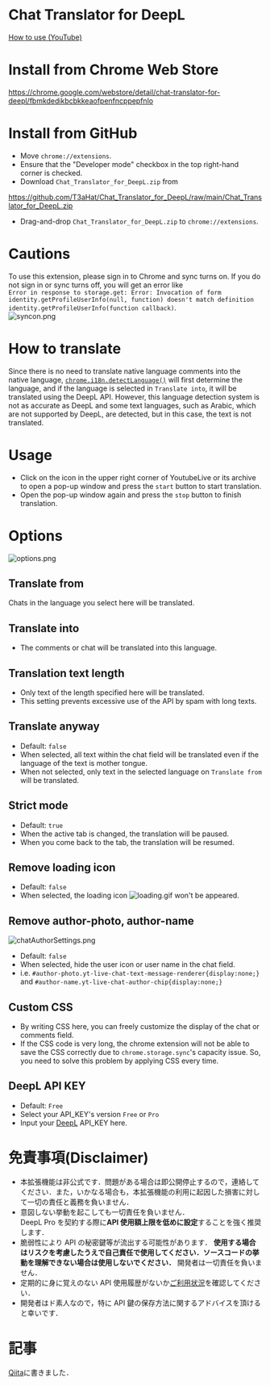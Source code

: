 # Chat Translator for DeepL

[How to use (YouTube) ](https://www.youtube.com/watch?v=8nhYxoAYdio)

# Install from Chrome Web Store

https://chrome.google.com/webstore/detail/chat-translator-for-deepl/fbmkdedikbcbkkeaofpenfncppepfnlo

# Install from GitHub

- Move `chrome://extensions`.
- Ensure that the "Developer mode" checkbox in the top right-hand corner is checked.
- Download `Chat_Translator_for_DeepL.zip` from

https://github.com/T3aHat/Chat_Translator_for_DeepL/raw/main/Chat_Translator_for_DeepL.zip

- Drag-and-drop `Chat_Translator_for_DeepL.zip` to `chrome://extensions`.

# Cautions

To use this extension, please sign in to Chrome and sync turns on. If you do not sign in or sync turns off, you will get an error like  
`Error in response to storage.get: Error: Invocation of form identity.getProfileUserInfo(null, function) doesn't match definition identity.getProfileUserInfo(function callback)`.  
![syncon.png](https://github.com/T3aHat/Chat_Translator_for_DeepL/raw/main/images/syncon.png)

# How to translate

Since there is no need to translate native language comments into the native language,
[`chrome.i18n.detectLanguage()`](https://developer.chrome.com/docs/extensions/reference/i18n/#method-detectLanguage) will first determine the language, and if the language is selected in `Translate into`, it will be translated using the DeepL API.
However, this language detection system is not as accurate as DeepL and some text languages, such as Arabic, which are not supported by DeepL, are detected, but in this case, the text is not translated.

# Usage

- Click on the icon in the upper right corner of YoutubeLive or its archive to open a pop-up window and press the `start` button to start translation.
- Open the pop-up window again and press the `stop` button to finish translation.

# Options

![options.png](https://github.com/T3aHat/Chat_Translator_for_DeepL/raw/main/images/options.png)

## Translate from

Chats in the language you select here will be translated.

## Translate into

- The comments or chat will be translated into this language.

## Translation text length

- Only text of the length specified here will be translated.
- This setting prevents excessive use of the API by spam with long texts.

## Translate anyway

- Default: `false`
- When selected, all text within the chat field will be translated even if the language of the text is mother tongue.
- When not selected, only text in the selected language on `Translate from` will be translated.

## Strict mode

- Default: `true`
- When the active tab is changed, the translation will be paused.
- When you come back to the tab, the translation will be resumed.

## Remove loading icon

- Default: `false`
- When selected, the loading icon ![loading.gif](https://github.com/T3aHat/Chat_Translator_for_DeepL/raw/main/loading.gif) won't be appeared.

## Remove author-photo, author-name

![chatAuthorSettings.png](https://github.com/T3aHat/Chat_Translator_for_DeepL/raw/main/images/chatAuthorSettings.png)

- Default: `false`
- When selected, hide the user icon or user name in the chat field.
- i.e. `#author-photo.yt-live-chat-text-message-renderer{display:none;}` and `#author-name.yt-live-chat-author-chip{display:none;}`

## Custom CSS

- By writing CSS here, you can freely customize the display of the chat or comments field.
- If the CSS code is very long, the chrome extension will not be able to save the CSS correctly due to `chrome.storage.sync`'s capacity issue. So, you need to solve this problem by applying CSS every time.

## DeepL API KEY

- Default: `Free`
- Select your API_KEY's version `Free` or `Pro`
- Input your [DeepL](https://www.deepl.com/pro#developer) API_KEY here.

# 免責事項(Disclaimer)

- 本拡張機能は非公式です．問題がある場合は即公開停止するので，連絡してください．また，いかなる場合も，本拡張機能の利用に起因した損害に対して一切の責任と義務を負いません．
- 意図しない挙動を起こしても一切責任を負いません．  
  DeepL Pro を契約する際に**API 使用額上限を低めに設定**することを強く推奨します．
- 脆弱性により API の秘密鍵等が流出する可能性があります． **使用する場合はリスクを考慮したうえで自己責任で使用してください．ソースコードの挙動を理解できない場合は使用しないでください．** 開発者は一切責任を負いません．
- 定期的に身に覚えのない API 使用履歴がないか[ご利用状況](https://www.deepl.com/pro-account.html?page=category_usage)を確認してください．
- 開発者はド素人なので，特に API 鍵の保存方法に関するアドバイスを頂けると幸いです．

# 記事

[Qiita](https://qiita.com/teahat/items/052a91d69b63b6d7de0c)に書きました．
